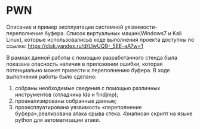 # PWN
Описание и пример эксплуатации системной уязвимости- переполнение буфера.
Список виртуальных машин(Windows7 и Kali Linux), которые использовалисьв ходе выполнения проекта доступны по ссылке:
https://disk.yandex.ru/d/LlwUQ9-_5EE-aA?w=1

В рамках данной работы с помощью разработанного 
стенда была показана опасность наличия в приложении ошибки,
которая потенциально может привести к переполнению буфера. В ходе выполнения  работы было сделано:
1) собраны необходимые сведения с помощью различных инструментов 
(отладчика Ida и findjmp);
2) проанализированы собранные данные;
3) проэксплуатирована уязвимость «переполнение буфера»,реализована
атака срыва стека.
4)написан скрипт на языке python для автоматизации атаки.


